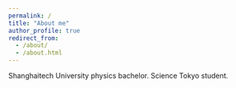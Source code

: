 ```yaml
---
permalink: /
title: "About me"
author_profile: true
redirect_from: 
  - /about/
  - /about.html
---
```

Shanghaitech University physics bachelor.
Science Tokyo student.
